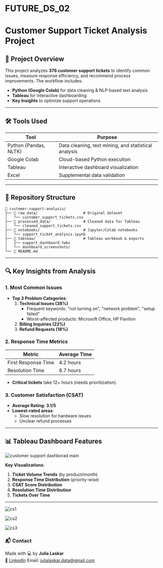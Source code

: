 # FUTURE_DS_02

# **Customer Support Ticket Analysis Project**  

## **📌 Project Overview**  
This project analyzes **376 customer support tickets** to identify common issues, measure response efficiency, and recommend process improvements. The workflow includes:  
- **Python (Google Colab)** for data cleaning & NLP-based text analysis  
- **Tableau** for interactive dashboarding  
- **Key Insights** to optimize support operations  

---

## **🛠️ Tools Used**  
| **Tool**       | **Purpose**                          |
|----------------|--------------------------------------|
| Python (Pandas, NLTK) | Data cleaning, text mining, and statistical analysis |
| Google Colab   | Cloud-based Python execution         |
| Tableau        | Interactive dashboard visualization  |
| Excel          | Supplemental data validation         |

---

## **📂 Repository Structure**  
```
📂 customer-support-analysis/
├── 📄 raw_data/                     # Original dataset
│   └── customer_support_tickets.csv  
├── 📄 processed_data/               # Cleaned data for Tableau
│   └── cleaned_support_tickets.csv  
├── 📄 notebooks/                    # Jupyter/Colab notebooks
│   └── support_ticket_analysis.ipynb  
├── 📄 tableau/                      # Tableau workbook & exports
│   ├── support_dashboard.twbx  
│   └── dashboard_screenshots/  
└── 📄 README.md                     
```

---

## **🔍 Key Insights from Analysis**  

### **1. Most Common Issues**  

- **Top 3 Problem Categories**:  
  1. **Technical Issues (38%)**  
     - Frequent keywords: "not turning on", "network problem", "setup failed"  
     - Worst-affected products: Microsoft Office, HP Pavilion  
  2. **Billing Inquiries (22%)**  
  3. **Refund Requests (18%)**  

### **2. Response Time Metrics**  
| Metric                  | Average Time |  
|-------------------------|--------------|  
| First Response Time     | 4.2 hours    |  
| Resolution Time         | 8.7 hours    |  
- **Critical tickets** take 12+ hours (needs prioritization).  

### **3. Customer Satisfaction (CSAT)**  
- **Average Rating: 3.1/5**  
- **Lowest-rated areas**:  
  - Slow resolution for hardware issues  
  - Unclear refund processes  

---

## **📊 Tableau Dashboard Features**  

![customer support dashborad main](https://github.com/user-attachments/assets/25746f85-491f-48a3-927d-41aab79b372b)

**Key Visualizations**:  
1. **Ticket Volume Trends** (by product/month)  
2. **Response Time Distribution** (priority-wise)  
3. **CSAT Score Distribution**
4. **Resolution Time Distribution**
5. **Tickets Over Time**


---
![cs1](https://github.com/user-attachments/assets/1b66eb05-63d4-41d4-b05c-e5130e149dca)

![cs2](https://github.com/user-attachments/assets/89f2252c-607d-4da6-9f99-ba55fde65432)

![cs3](https://github.com/user-attachments/assets/a3ef81ff-6472-4194-a9b4-f52854b4add6)


### 📬 Contact

Made with 💻 by **Julia Laskar**  
📩 [LinkedIn](https://www.linkedin.com/in/yourprofile)
Email: julialaskar.data@gmail.com



